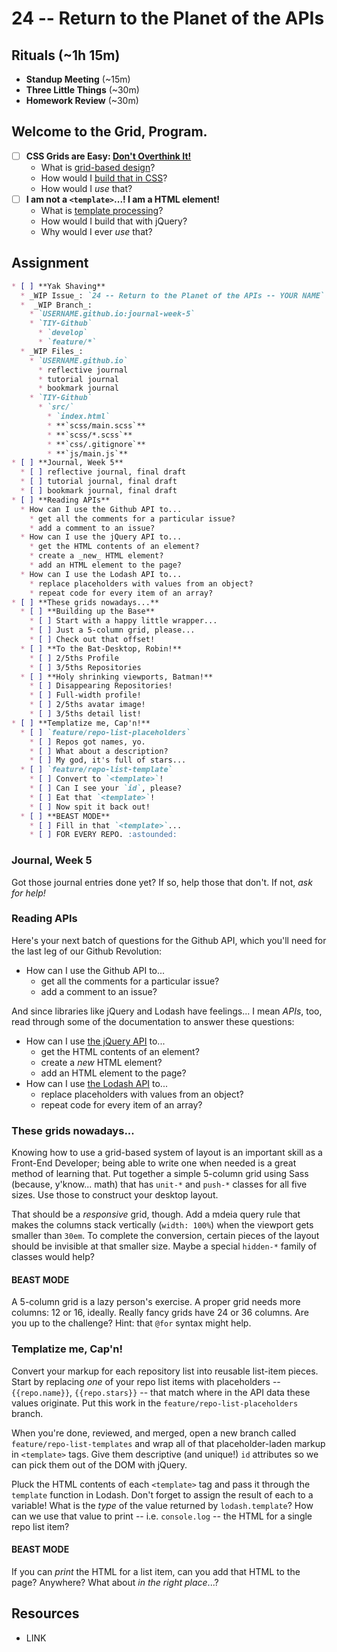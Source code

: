 # 24 -- Return to the Planet of the APIs

## Rituals (~1h 15m)

* **Standup Meeting** (~15m)
* **Three Little Things** (~30m)
* **Homework Review** (~30m)

## Welcome to the Grid, Program.

* [ ] **CSS Grids are Easy: [Don't Overthink It!](https://css-tricks.com/dont-overthink-it-grids/)**
  * What is [grid-based design](http://en.wikipedia.org/wiki/Grid_%28graphic_design%29)?
  * How would I [build that in CSS](http://j4n.co/blog/Creating-your-own-css-grid-system)?
  * How would I _use_ that?
* [ ] **I am not a `<template>`...! I am a HTML element!**
  * What is [template processing](http://en.wikipedia.org/wiki/Template_processor)?
  * How would I build that with jQuery?
  * Why would I ever _use_ that?

## Assignment

```markdown
* [ ] **Yak Shaving**
  * _WIP Issue_: `24 -- Return to the Planet of the APIs -- YOUR NAME`
  *  _WIP Branch_:
    * `USERNAME.github.io:journal-week-5`
    * `TIY-Github`
      * `develop`
      * `feature/*`
  * _WIP Files_:
    * `USERNAME.github.io`
      * reflective journal
      * tutorial journal
      * bookmark journal
    * `TIY-Github`
      * `src/`
        * `index.html`
        * **`scss/main.scss`**
        * **`scss/*.scss`**
        * **`css/.gitignore`**
        * **`js/main.js`**
* [ ] **Journal, Week 5**
  * [ ] reflective journal, final draft
  * [ ] tutorial journal, final draft
  * [ ] bookmark journal, final draft
* [ ] **Reading APIs**
  * How can I use the Github API to...
    * get all the comments for a particular issue?
    * add a comment to an issue?
  * How can I use the jQuery API to...
    * get the HTML contents of an element?
    * create a _new_ HTML element?
    * add an HTML element to the page?
  * How can I use the Lodash API to...
    * replace placeholders with values from an object?
    * repeat code for every item of an array?
* [ ] **These grids nowadays...**
  * [ ] **Building up the Base**
    * [ ] Start with a happy little wrapper...
    * [ ] Just a 5-column grid, please...
    * [ ] Check out that offset!
  * [ ] **To the Bat-Desktop, Robin!**
    * [ ] 2/5ths Profile
    * [ ] 3/5ths Repositories
  * [ ] **Holy shrinking viewports, Batman!**
    * [ ] Disappearing Repositories!
    * [ ] Full-width profile!
    * [ ] 2/5ths avatar image!
    * [ ] 3/5ths detail list!
* [ ] **Templatize me, Cap'n!**
  * [ ] `feature/repo-list-placeholders`
    * [ ] Repos got names, yo.
    * [ ] What about a description?
    * [ ] My god, it's full of stars...
  * [ ] `feature/repo-list-template`
    * [ ] Convert to `<template>`!
    * [ ] Can I see your `id`, please?
    * [ ] Eat that `<template>`!
    * [ ] Now spit it back out!
  * [ ] **BEAST MODE**
    * [ ] Fill in that `<template>`...
    * [ ] FOR EVERY REPO. :astounded:
```

### Journal, Week 5

Got those journal entries done yet? If so, help those that don't. If not, _ask for help!_

### Reading APIs

Here's your next batch of questions for the Github API, which you'll need for the last leg of our Github Revolution:

* How can I use the Github API to...
  * get all the comments for a particular issue?
  * add a comment to an issue?

And since libraries like jQuery and Lodash have feelings... I mean _APIs_, too, read through some of the documentation to answer these questions:

* How can I use [the jQuery API](http://api.jquery.com) to...
    * get the HTML contents of an element?
    * create a _new_ HTML element?
    * add an HTML element to the page?
* How can I use [the Lodash API](http://lodash.com/docs/) to...
  * replace placeholders with values from an object?
  * repeat code for every item of an array?

### These grids nowadays...

Knowing how to use a grid-based system of layout is an important skill as a Front-End Developer; being able to write one when needed is a great method of learning that. Put together a simple 5-column grid using Sass (because, y'know... math) that has `unit-*` and `push-*` classes for all five sizes. Use those to construct your desktop layout.

That should be a _responsive_ grid, though. Add a mdeia query rule that makes the columns stack vertically (`width: 100%`) when the viewport gets smaller than `30em`. To complete the conversion, certain pieces of the layout should be invisible at that smaller size. Maybe a special `hidden-*` family of classes would help?

#### BEAST MODE

A 5-column grid is a lazy person's exercise. A proper grid needs more columns: 12 or 16, ideally. Really fancy grids have 24 or 36 columns. Are you up to the challenge? Hint: that `@for` syntax might help.

### Templatize me, Cap'n!

Convert your markup for each repository list into reusable list-item pieces. Start by replacing _one_ of your repo list items with placeholders -- `{{repo.name}}`, `{{repo.stars}}` -- that match where in the API data these values originate. Put this work in the `feature/repo-list-placeholders` branch.

When you're done, reviewed, and merged, open a new branch called `feature/repo-list-templates` and wrap all of that placeholder-laden markup in `<template>` tags. Give them descriptive (and unique!) `id` attributes so we can pick them out of the DOM with jQuery.

Pluck the HTML contents of each `<template>` tag and pass it through the `template` function in Lodash. Don't forget to assign the result of each to a variable! What is the _type_ of the value returned by `lodash.template`? How can we use that value to print -- i.e. `console.log` -- the HTML for a single repo list item?

#### BEAST MODE

If you can _print_ the HTML for a list item, can you add that HTML to the page? Anywhere? What about _in the right place_...?

## Resources

* LINK
